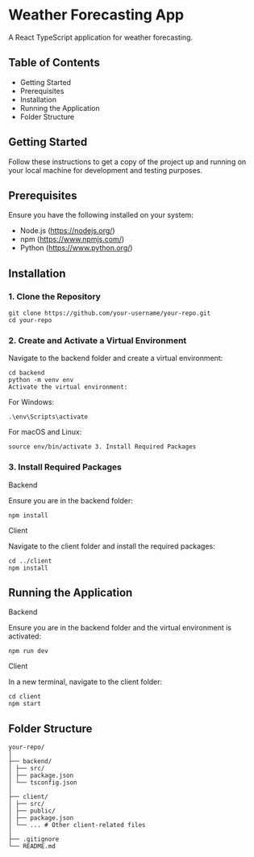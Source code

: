 # Weather Forecasting App

A React TypeScript application for weather forecasting.

## Table of Contents

- Getting Started
- Prerequisites
- Installation
- Running the Application
- Folder Structure

## Getting Started

Follow these instructions to get a copy of the project up and running on your local machine for development and testing purposes.

## Prerequisites

Ensure you have the following installed on your system:

- Node.js (https://nodejs.org/)
- npm (https://www.npmjs.com/)
- Python (https://www.python.org/)

## Installation

### 1. Clone the Repository

```
git clone https://github.com/your-username/your-repo.git
cd your-repo
```

### 2. Create and Activate a Virtual Environment

Navigate to the backend folder and create a virtual environment:

```
cd backend
python -m venv env
Activate the virtual environment:
```

For Windows:

```
.\env\Scripts\activate
```

For macOS and Linux:

```
source env/bin/activate 3. Install Required Packages
```

### 3. Install Required Packages

Backend

Ensure you are in the backend folder:

```
npm install
```

Client

Navigate to the client folder and install the required packages:

```
cd ../client
npm install
```

## Running the Application

Backend

Ensure you are in the backend folder and the virtual environment is activated:

```
npm run dev
```

Client

In a new terminal, navigate to the client folder:

```
cd client
npm start
```

## Folder Structure

```
your-repo/
│
├── backend/
│ ├── src/
│ ├── package.json
│ └── tsconfig.json
│
├── client/
│ ├── src/
│ ├── public/
│ ├── package.json
│ └── ... # Other client-related files
│
├── .gitignore
└── README.md
```
